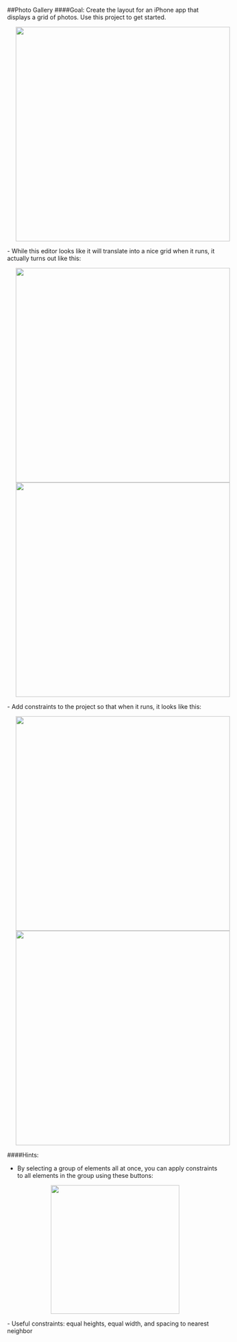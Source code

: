 ##Photo Gallery
####Goal: Create the layout for an iPhone app that displays a grid of photos. Use this project to get started.

<p align="center">
  <img src="https://github.com/upperlinecode/intro-to-swift/blob/master/day-4/images/photo-gallery-editor.png?raw=true" height="500px" hspace="20">
</p>
- While this editor looks like it will translate into a nice grid when it runs, it actually turns out like this:
<p align="center">
  <img src="https://github.com/upperlinecode/intro-to-swift/blob/master/day-4/images/photo-gallery-iphone-initial.png?raw=true" height="500px" hspace="20">
 <img src="https://github.com/upperlinecode/intro-to-swift/blob/master/day-4/images/photo-gallery-ipad-initial.png?raw=true" height="500px" hspace="20">
</p>
- Add constraints to the project so that when it runs, it looks like this:
<p align="center">
  <img src="https://github.com/upperlinecode/intro-to-swift/blob/master/day-4/images/photo-gallery-iphone-final.png?raw=true" height="500px" hspace="20">
 <img src="https://github.com/upperlinecode/intro-to-swift/blob/master/day-4/images/photo-gallery-ipad-final.png?raw=true" height="500px" hspace="20">
</p>

####Hints:
- By selecting a group of elements all at once, you can apply constraints to all elements in the group using these buttons:
<p align="center">
  <img src="https://github.com/upperlinecode/intro-to-swift/blob/master/day-4/images/constraints-buttons.png?raw=true" height="300px" hspace="20">
</p>
- Useful constraints: equal heights, equal width, and spacing to nearest neighbor
